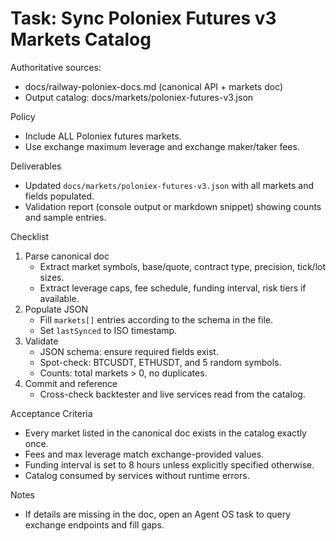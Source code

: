 # Task: Sync Poloniex Futures v3 Markets Catalog

Authoritative sources:
- docs/railway-poloniex-docs.md (canonical API + markets doc)
- Output catalog: docs/markets/poloniex-futures-v3.json

Policy
- Include ALL Poloniex futures markets.
- Use exchange maximum leverage and exchange maker/taker fees.

Deliverables
- Updated `docs/markets/poloniex-futures-v3.json` with all markets and fields populated.
- Validation report (console output or markdown snippet) showing counts and sample entries.

Checklist
1) Parse canonical doc
   - Extract market symbols, base/quote, contract type, precision, tick/lot sizes.
   - Extract leverage caps, fee schedule, funding interval, risk tiers if available.
2) Populate JSON
   - Fill `markets[]` entries according to the schema in the file.
   - Set `lastSynced` to ISO timestamp.
3) Validate
   - JSON schema: ensure required fields exist.
   - Spot-check: BTCUSDT, ETHUSDT, and 5 random symbols.
   - Counts: total markets > 0, no duplicates.
4) Commit and reference
   - Cross-check backtester and live services read from the catalog.

Acceptance Criteria
- Every market listed in the canonical doc exists in the catalog exactly once.
- Fees and max leverage match exchange-provided values.
- Funding interval is set to 8 hours unless explicitly specified otherwise.
- Catalog consumed by services without runtime errors.

Notes
- If details are missing in the doc, open an Agent OS task to query exchange endpoints and fill gaps.
